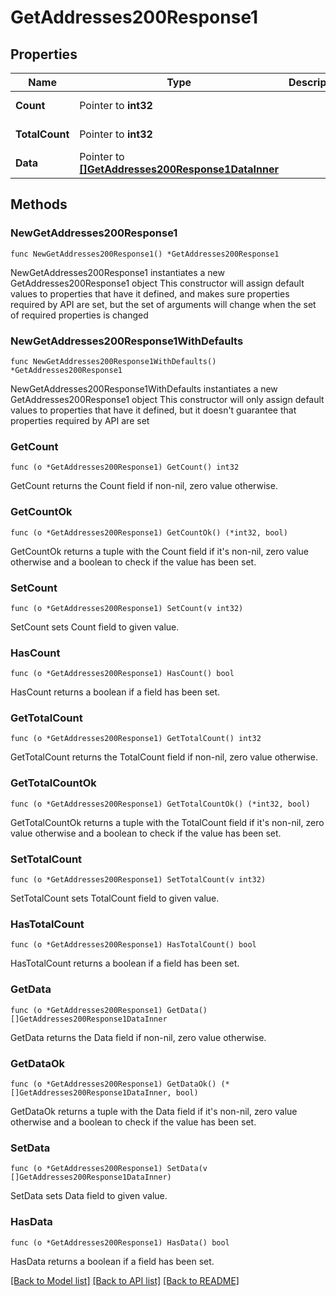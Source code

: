 # GetAddresses200Response1

## Properties

Name | Type | Description | Notes
------------ | ------------- | ------------- | -------------
**Count** | Pointer to **int32** |  | [optional] [readonly] 
**TotalCount** | Pointer to **int32** |  | [optional] [readonly] 
**Data** | Pointer to [**[]GetAddresses200Response1DataInner**](GetAddresses200Response1DataInner.md) |  | [optional] [readonly] 

## Methods

### NewGetAddresses200Response1

`func NewGetAddresses200Response1() *GetAddresses200Response1`

NewGetAddresses200Response1 instantiates a new GetAddresses200Response1 object
This constructor will assign default values to properties that have it defined,
and makes sure properties required by API are set, but the set of arguments
will change when the set of required properties is changed

### NewGetAddresses200Response1WithDefaults

`func NewGetAddresses200Response1WithDefaults() *GetAddresses200Response1`

NewGetAddresses200Response1WithDefaults instantiates a new GetAddresses200Response1 object
This constructor will only assign default values to properties that have it defined,
but it doesn't guarantee that properties required by API are set

### GetCount

`func (o *GetAddresses200Response1) GetCount() int32`

GetCount returns the Count field if non-nil, zero value otherwise.

### GetCountOk

`func (o *GetAddresses200Response1) GetCountOk() (*int32, bool)`

GetCountOk returns a tuple with the Count field if it's non-nil, zero value otherwise
and a boolean to check if the value has been set.

### SetCount

`func (o *GetAddresses200Response1) SetCount(v int32)`

SetCount sets Count field to given value.

### HasCount

`func (o *GetAddresses200Response1) HasCount() bool`

HasCount returns a boolean if a field has been set.

### GetTotalCount

`func (o *GetAddresses200Response1) GetTotalCount() int32`

GetTotalCount returns the TotalCount field if non-nil, zero value otherwise.

### GetTotalCountOk

`func (o *GetAddresses200Response1) GetTotalCountOk() (*int32, bool)`

GetTotalCountOk returns a tuple with the TotalCount field if it's non-nil, zero value otherwise
and a boolean to check if the value has been set.

### SetTotalCount

`func (o *GetAddresses200Response1) SetTotalCount(v int32)`

SetTotalCount sets TotalCount field to given value.

### HasTotalCount

`func (o *GetAddresses200Response1) HasTotalCount() bool`

HasTotalCount returns a boolean if a field has been set.

### GetData

`func (o *GetAddresses200Response1) GetData() []GetAddresses200Response1DataInner`

GetData returns the Data field if non-nil, zero value otherwise.

### GetDataOk

`func (o *GetAddresses200Response1) GetDataOk() (*[]GetAddresses200Response1DataInner, bool)`

GetDataOk returns a tuple with the Data field if it's non-nil, zero value otherwise
and a boolean to check if the value has been set.

### SetData

`func (o *GetAddresses200Response1) SetData(v []GetAddresses200Response1DataInner)`

SetData sets Data field to given value.

### HasData

`func (o *GetAddresses200Response1) HasData() bool`

HasData returns a boolean if a field has been set.


[[Back to Model list]](../README.md#documentation-for-models) [[Back to API list]](../README.md#documentation-for-api-endpoints) [[Back to README]](../README.md)


